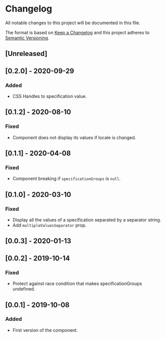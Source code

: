 # Changelog

All notable changes to this project will be documented in this file.

The format is based on [Keep a Changelog](http://keepachangelog.com/en/1.0.0/)
and this project adheres to [Semantic Versioning](http://semver.org/spec/v2.0.0.html).

## [Unreleased]

## [0.2.0] - 2020-09-29

### Added
- CSS Handles to specification value.

## [0.1.2] - 2020-08-10
### Fixed
- Component does not display its values if locale is changed.

## [0.1.1] - 2020-04-08
### Fixed
- Component breaking if `specificationGroups` is `null`.

## [0.1.0] - 2020-03-10
### Fixed
- Display all the values of a specification separated by a separator string.
- Add `multipleValuesSeparator` prop.

## [0.0.3] - 2020-01-13

## [0.0.2] - 2019-10-14
### Fixed
- Protect against race condition that makes specificationGroups undefined.

## [0.0.1] - 2019-10-08
### Added
- First version of the component.